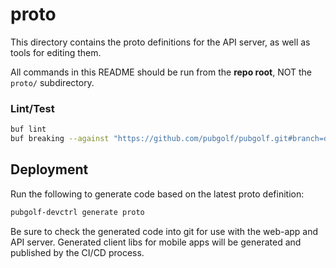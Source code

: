 # proto

This directory contains the proto definitions for the API server, as well as tools for editing them.

All commands in this README should be run from the **repo root**, NOT the `proto/` subdirectory.

### Lint/Test

```bash
buf lint
buf breaking --against "https://github.com/pubgolf/pubgolf.git#branch=develop"
```

## Deployment

Run the following to generate code based on the latest proto definition:

```bash
pubgolf-devctrl generate proto
```

Be sure to check the generated code into git for use with the web-app and API server. Generated client libs for mobile apps will be generated and published by the CI/CD process.
